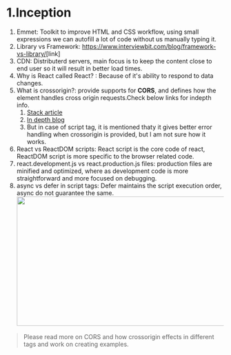 # 1.Inception

1. Emmet: Toolkit to improve HTML and CSS workflow, using small expressions we can autofill a lot of code without us manually typing it.
2. Library vs Framework: <https://www.interviewbit.com/blog/framework-vs-library/>[link]
3. CDN: Distributerd servers, main focus is to keep the content close to end user so it will result in better load times.
4. Why is React called React? : Because of it's ability to respond to data changes.
5. What is crossorigin?: provide supports for **CORS**, and defines how the element handles cross origin requests.Check below links for indepth info.
   1. [Stack article](https://stackoverflow.com/questions/47378997/whats-difference-between-crossorigin-anonymous-and-use-credentials)
   2. [In depth blog](https://jakearchibald.com/2021/cors/)
   3. But in case of script tag, it is mentioned thaty it gives better error handling when crossorigin is provided, but I am not sure how it works.
6. React vs ReactDOM scripts: React script is the core code of react, ReactDOM script is more specific to the browser related code.
7. react.development.js vs react.production.js files: production files are minified and optimized, where as development code is more straightforward and more focused on debugging.
8. async vs defer in script tags:
   Defer maintains the script execution order, async do not guarantee the same.
   <img src="../images/async,defer.png" width="500" height="300">

>Please read more on CORS and how crossorigin effects in different tags and work on creating examples.